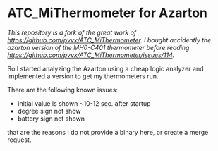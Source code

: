 # ATC_MiThermometer for Azarton

_This repository is a fork of the great work of https://github.com/pvvx/ATC_MiThermometer. I bought accidently the azarton version of the MH0-C401 thermometer before reading https://github.com/pvvx/ATC_MiThermometer/issues/114._

So I started analyzing the Azarton using a cheap logic analyzer and implemented a version to get my thermometers run.

There are the following known issues:

* initial value is shown ~10-12 sec. after startup
* degree sign not show
* battery sign not shown

that are the reasons I do not provide a binary here, or create a merge request.
